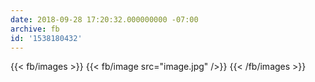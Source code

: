 ```yaml
---
date: 2018-09-28 17:20:32.000000000 -07:00
archive: fb
id: '1538180432'
---
```

{{< fb/images >}}
{{< fb/image src="image.jpg" />}}
{{< /fb/images >}}
